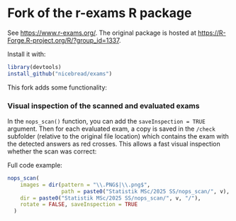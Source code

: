 # Fork of the r-exams R package

See https://www.r-exams.org/.
The original package is hosted at https://R-Forge.R-project.org/R/?group_id=1337.

Install it with:

```r
library(devtools)
install_github("nicebread/exams")
```

This fork adds some functionality:

### Visual inspection of the scanned and evaluated exams

In the `nops_scan()` function, you can add the `saveInspection = TRUE` argument.
Then for each evaluated exam, a copy is saved in the `/check` subfolder (relative to the original file location) which contains the exam with the detected answers as red crosses. This allows a fast visual inspection whether the scan was correct:



Full code example:

```r
nops_scan(
    images = dir(pattern = "\\.PNG$|\\.png$",
                 path = paste0("Statistik MSc/2025 SS/nops_scan/", v), full.names = TRUE),
    dir = paste0("Statistik MSc/2025 SS/nops_scan/", v, "/"),
    rotate = FALSE, saveInspection = TRUE
  )
```